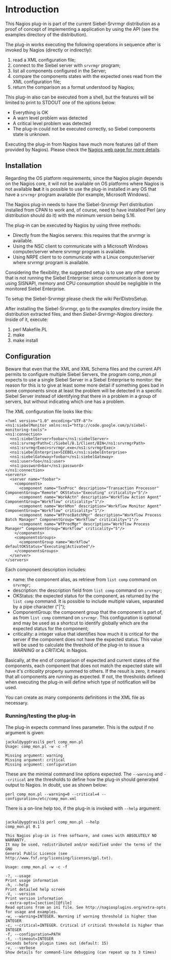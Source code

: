 # Introduction #

This Nagios plug-in is part of the current Siebel-Srvrmgr distribution as a proof of concept of implementing a application by using the API (see the examples directory of the distribution).

The plug-in works executing the following operations in sequence after is invoked by Nagios (directly or indirectly):

  1. read a XML configuration file;
  1. connect to the Siebel server with `srvrmgr` program;
  1. list all components configured in the Server;
  1. compare the components states with the expected ones read from the XML configuration file;
  1. return the comparison as a format understood by Nagios;

This plug-in also can be executed from a shell, but the features will be limited to print to STDOUT one of the options below:

  * Everything is OK
  * A warn level problem was detected
  * A critical level problem was detected
  * The plug-in could not be executed correctly, so Siebel components state is unknown.

Executing the plug-in from Nagios have much more features (all of them provided by Nagios). Please check the [Nagios web page for more details](http://www.nagios.org/).

## Installation ##

Regarding the OS platform requirements, since the Nagios plugin depends on the Nagios core, it will not be available on OS platforms where Nagios is not available **but** it is possible to use the plug-in installed in any OS that have a `srvrmgr` program available (for example, Microsoft Windows).

The Nagios plug-in needs to have the Siebel-Srvrmgr Perl distribution installed from CPAN to work and, of course, need to have installed Perl (any distribution should do it) with the minimum version being 5.16.

The plug-in can be executed by Nagios by using three methods:

  * Directly from the Nagios servers: this requires that the srvrmgr is available.
  * Using the NSC client to communicate with a Microsoft Windows computer/server where srvrmgr program is available.
  * Using NRPE client to to communicate with a Linux computer/server where srvrmgr program is available.

Considering the flexibility, the suggested setup is to use any other server that is not running the Siebel Enterprise: since communication is done by using SISNAPI, memory and CPU consumption should be negligible in the monitored Siebel Enterprise.

To setup the Siebel-Srvrmgr please check the wiki PerlDistroSetup.

After installing the Siebel-Srvrmgr, go to the _examples_ directory inside the distribution extracted files, and then _Siebel-Srvrmgr-Nagios_ directory. Inside of it, execute:

  1. perl Makefile.PL
  1. make
  1. make install

## Configuration ##

Beware that even that the XML and XML Schema files and the current API permits to configure multiple Siebel Servers, the program comp\_mon.pl expects to use a single Siebel Server in a Siebel Enterprise to monitor: the reason for this is to give at least some more detail if something goes bad in some components since at least the problem will be detected in a specific Siebel Server instead of identifying that there in a problem in a group of servers, but without indicating which one has a problem.

The XML configuration file looks like this:

```
<?xml version="1.0" encoding="UTF-8"?>
<ns1:siebelMonitor xmlns:ns1="http://code.google.com/p/siebel-monitoring-tools">
<ns1:connection>
  <ns1:siebelServer>foobar</ns1:siebelServer>
  <ns1:srvrmgrPath>C:/Siebel/8.1/Client/BIN</ns1:srvrmgrPath>
  <ns1:srvrmgrExec>srvrmgr.exe</ns1:srvrmgrExec>
  <ns1:siebelEnterprise>SIEBEL</ns1:siebelEnterprise>
  <ns1:siebelGateway>foobar</ns1:siebelGateway>
  <ns1:user>foo</ns1:user>
  <ns1:password>bar</ns1:password>
</ns1:connection>
<servers>
  <server name="foobar">
    <components>
      <component name="TxnProc" description="Transaction Processor" ComponentGroup="Remote" OKStatus="Executing" criticality="5"/>
      <component name="WorkActn" description="Workflow Action Agent" ComponentGroup="Workflow" criticality="1"/>
      <component name="WorkMon" description="Workflow Monitor Agent" ComponentGroup="Workflow" criticality="1"/>
      <component name="WfProcBatchMgr" description="Workflow Process Batch Manager" ComponentGroup="Workflow" criticality="1"/>
      <component name="WfProcMgr" description="Workflow Process Manager" ComponentGroup="Workflow" criticality="5"/>
    </components>
    <componentsGroups>
      <componentGroup name="Workflow" defaultOKStatus="Executing|Activated"/>
    </componentsGroups>
  </server>
</servers>
```

Each component description includes:

  * name: the component alias, as retrieve from `list comp` command on `srvrmgr`;
  * description: the description field from `list comp` command on `srvrmgr`;
  * OKStatus: the expected status for the component, as returned by the `list comp` command. It is possible to include multiple values, separated by a pipe character ("|");
  * ComponentGroup: the component group that the component is part of, as from `list comp` command on `srvrmgr`. This configuration is optional and may be used as a shortcut to identify globally which are the expected status for the component;
  * criticality: a integer value that identifies how much it is critical for the server if the component does not have the expected status. This value will be used to calculate the threshold of the plug-in to issue a _WARNING_ or a _CRITICAL_ in Nagios.

Basically, at the end of comparison of expected and current states of the components, each component that does not match the expected state will have it's _criticality_ property summed to others. If the result is zero, it means that all components are running as expected. If not, the thresholds defined when executing the plug-in will define which type of notification will be used.

You can create as many components definitions in the XML file as necessary.

### Running/testing the plug-in ###

The plug-in expects command lines parameter. This is the output if no argument is given:

```
jackal@yggdrasil$ perl comp_mon.pl
Usage: comp_mon.pl -w -c -f

Missing argument: warning
Missing argument: critical
Missing argument: configuration
```

These are the minimal command line options expected. The `--warning` and `--critical` are the thresholds to define how the plug-in should generated output to Nagios. In doubt, use as shown below:

```
perl comp_mon.pl --warning=0 --critical=4 --configuration=/etc/comp_mon.xml
```

There is a on-line help too, if the plug-in is invoked with `--help` argument:

```

jackal@yggdrasil$ perl comp_mon.pl --help
comp_mon.pl 0.1

This Nagios plug-in is free software, and comes with ABSOLUTELY NO WARRANTY.
It may be used, redistributed and/or modified under the terms of the GNU
General Public Licence (see http://www.fsf.org/licensing/licenses/gpl.txt).

Usage: comp_mon.pl -w -c -f

-?, --usage
Print usage information
-h, --help
Print detailed help screen
-V, --version
Print version information
--extra-opts=[section][@file]
Read options from an ini file. See http://nagiosplugins.org/extra-opts
for usage and examples.
-w, --warning=INTEGER. Warning if warning threshold is higher than INTEGER
-c, --critical=INTEGER. Critical if critical threshold is higher than INTEGER
-f, --configuration=PATH
-t, --timeout=INTEGER
Seconds before plugin times out (default: 15)
-v, --verbose
Show details for command-line debugging (can repeat up to 3 times)
```